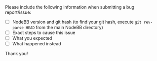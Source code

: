 Please include the following information when submitting a bug report/issue:

* [ ] NodeBB version and git hash (to find your git hash, execute `git rev-parse HEAD` from the main NodeBB directory)
* [ ] Exact steps to cause this issue
* [ ] What you expected
* [ ] What happened instead

Thank you!